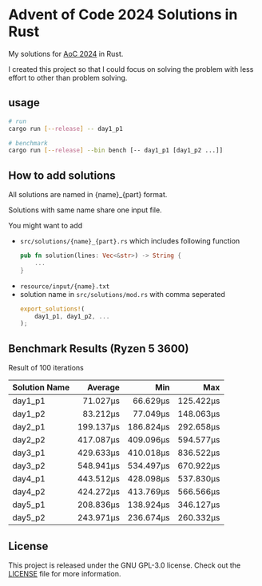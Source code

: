 # Advent of Code 2024 Solutions in Rust

My solutions for [AoC 2024](https://adventofcode.com/2024) in Rust.

I created this project so that I could focus on solving the problem with less effort to other than problem solving.

## usage

```sh
# run
cargo run [--release] -- day1_p1

# benchmark
cargo run [--release] --bin bench [-- day1_p1 [day1_p2 ...]]
```

## How to add solutions

All solutions are named in {name}\_{part} format.

Solutions with same name share one input file.

You might want to add

- `src/solutions/{name}_{part}.rs` which includes following function
  ```rust
  pub fn solution(lines: Vec<&str>) -> String {
      ...
  }
  ```
- `resource/input/{name}.txt`
- solution name in `src/solutions/mod.rs` with comma seperated
  ```rust
  export_solutions!(
      day1_p1, day1_p2, ...
  );
  ```

## Benchmark Results (Ryzen 5 3600)

Result of 100 iterations

| Solution Name |        Average |            Min |            Max |
| ------------- | -------------: | -------------: | -------------: |
| day1_p1       |       71.027µs |       66.629µs |      125.422µs |
| day1_p2       |       83.212µs |       77.049µs |      148.063µs |
| day2_p1       |      199.137µs |      186.824µs |      292.658µs |
| day2_p2       |      417.087µs |      409.096µs |      594.577µs |
| day3_p1       |      429.633µs |      410.018µs |      836.522µs |
| day3_p2       |      548.941µs |      534.497µs |      670.922µs |
| day4_p1       |      443.512µs |      428.098µs |      537.830µs |
| day4_p2       |      424.272µs |      413.769µs |      566.566µs |
| day5_p1       |      208.836µs |      138.924µs |      346.127µs |
| day5_p2       |      243.971µs |      236.674µs |      260.332µs |

## License

This project is released under the GNU GPL-3.0 license. Check out the [LICENSE](LICENSE) file for more information.

